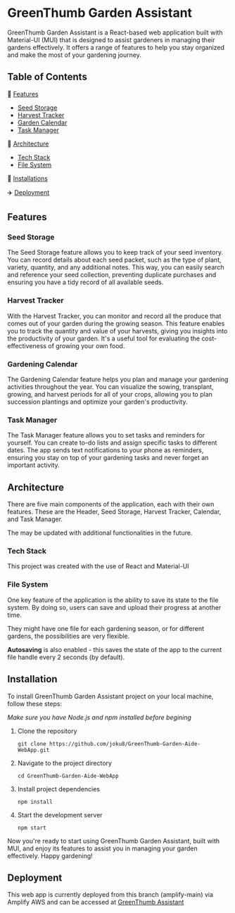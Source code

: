 # GreenThumb Garden Assistant

GreenThumb Garden Assistant is a React-based web application built with Material-UI (MUI) that is designed to assist gardeners in managing their gardens effectively. It offers a range of features to help you stay organized and make the most of your gardening journey.

## Table of Contents

📙 [Features](#features)

- [Seed Storage](#seed-storage)
- [Harvest Tracker](#harvest-tracker)
- [Garden Calendar](#garden-calendar)
- [Task Manager](#task-manager)

🌉 [Architecture](#architecture)

- [Tech Stack](#tech-stack)
- [File System](#file-system)

💾 [Installations](#installation)

✈️ [Deployment](#deployment)

## Features

### Seed Storage

The Seed Storage feature allows you to keep track of your seed inventory. You can record details about each seed packet, such as the type of plant, variety, quantity, and any additional notes. This way, you can easily search and reference your seed collection, preventing duplicate purchases and ensuring you have a tidy record of all available seeds.

### Harvest Tracker

With the Harvest Tracker, you can monitor and record all the produce that comes out of your garden during the growing season. This feature enables you to track the quantity and value of your harvests, giving you insights into the productivity of your garden. It's a useful tool for evaluating the cost-effectiveness of growing your own food.

### Gardening Calendar

The Gardening Calendar feature helps you plan and manage your gardening activities throughout the year. You can visualize the sowing, transplant, growing, and harvest periods for all of your crops, allowing you to plan succession plantings and optimize your garden's productivity.

### Task Manager

The Task Manager feature allows you to set tasks and reminders for yourself. You can create to-do lists and assign specific tasks to different dates. The app sends text notifications to your phone as reminders, ensuring you stay on top of your gardening tasks and never forget an important activity.

## Architecture

There are five main components of the application, each with their own features. These are the Header, Seed Storage, Harvest Tracker, Calendar, and Task Manager.

The may be updated with additional functionalities in the future.

### Tech Stack

This project was created with the use of React and Material-UI

### File System

One key feature of the application is the ability to save its state to the file system. By doing so, users can save and upload their progress at another time.

They might have one file for each gardening season, or for different gardens, the possibilities are very flexible.

**Autosaving** is also enabled - this saves the state of the app to the current file handle every 2 seconds (by default).

## Installation

To install GreenThumb Garden Assistant project on your local machine, follow these steps:

_Make sure you have Node.js and npm installed before begining_

1. Clone the repository

   ```shell
   git clone https://github.com/joku8/GreenThumb-Garden-Aide-WebApp.git
   ```

2. Navigate to the project directory

   ```shell
   cd GreenThumb-Garden-Aide-WebApp
   ```

3. Install project dependencies

   ```shell
   npm install
   ```

4. Start the development server

   ```shell
   npm start
   ```

Now you're ready to start using GreenThumb Garden Assistant, built with MUI, and enjoy its features to assist you in managing your garden effectively. Happy gardening!

## Deployment

This web app is currently deployed from this branch (amplify-main) via Amplify AWS and can be accessed at [GreenThumb Assistant](https://amplify-main...amplifyapp.com)

